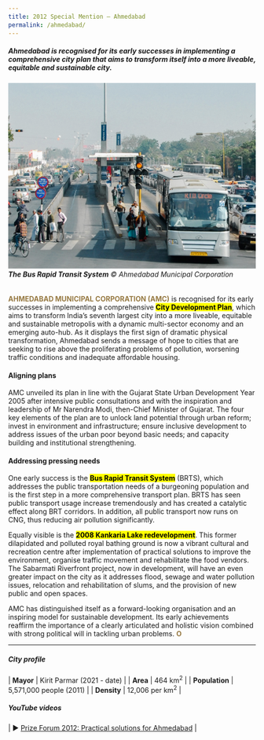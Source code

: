 ```yaml
---
title: 2012 Special Mention — Ahmedabad
permalink: /ahmedabad/
---
```


##### Ahmedabad is recognised for its early successes in implementing a comprehensive city plan that aims to transform itself into a more liveable, equitable and sustainable city.

###### ![Ahmedabad](/images/special-mentions/ahmedabad.jpg)**The Bus Rapid Transit System** © Ahmedabad Municipal Corporation

<b><font color="#967942">AHMEDABAD MUNICIPAL CORPORATION (AMC)</font></b> is recognised for its early successes in implementing a comprehensive **<mark>City Development Plan</mark>**, which aims to transform India’s seventh largest city into a more liveable, equitable and sustainable metropolis with a dynamic multi-sector economy and an emerging auto-hub. As it displays the first sign of dramatic physical transformation, Ahmedabad sends a message of hope to cities that are seeking to rise above the proliferating problems of pollution, worsening traffic conditions and inadequate affordable housing.

#### **Aligning plans**

AMC unveiled its plan in line with the Gujarat State Urban Development Year 2005 after intensive public consultations and with the inspiration and leadership of Mr Narendra Modi, then-Chief Minister of Gujarat. The four key elements of the plan are to unlock land potential through urban reform; invest in environment and infrastructure; ensure inclusive development to address issues of the urban poor beyond basic needs; and capacity building and institutional strengthening.

#### **Addressing pressing needs**

One early success is the **<mark>Bus Rapid Transit System</mark>** (BRTS), which addresses the public transportation needs of a burgeoning population and is the first step in a more comprehensive transport plan. BRTS has seen public transport usage increase tremendously and has created a catalytic effect along BRT corridors. In addition, all public transport now runs on CNG, thus reducing air pollution significantly. 

Equally visible is the **<mark>2008 Kankaria Lake redevelopment</mark>**. This former dilapidated and polluted royal bathing ground is now a vibrant cultural and recreation centre after implementation of practical solutions to improve the environment, organise traffic movement and rehabilitate the food vendors. The Sabarmati Riverfront project, now in development, will have an even greater impact on the city as it addresses flood, sewage and water pollution issues, relocation and rehabilitation of slums, and the provision of new public and open spaces.

AMC has distinguished itself as a forward-looking organisation and an inspiring model for sustainable development. Its early achievements reaffirm the importance of a clearly articulated and holistic vision combined with strong political will in tackling urban problems. **<font color="#967942">O</font>**

---

##### **City profile**

| **Mayor** | Kirit Parmar (2021 - date) |
| **Area** | 464 km<sup>2</sup> |
| **Population** | 5,571,000 people (2011) | 
| **Density** | 12,006 per km<sup>2</sup> |

##### **YouTube videos**

| ▶️ [Prize Forum 2012: Practical solutions for Ahmedabad](https://youtu.be/AE4GNk6Ja-s) |
